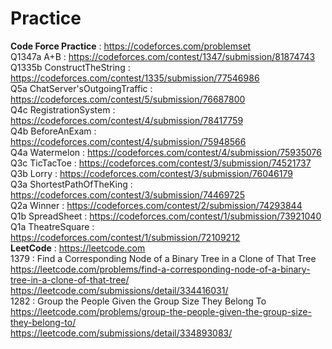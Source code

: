 # Practice
<b>Code Force Practice</b> :  https://codeforces.com/problemset<br>
Q1347a A+B : https://codeforces.com/contest/1347/submission/81874743
Q1335b ConstructTheString : https://codeforces.com/contest/1335/submission/77546986<br>
Q5a ChatServer'sOutgoingTraffic : https://codeforces.com/contest/5/submission/76687800<br>
Q4c RegistrationSystem : https://codeforces.com/contest/4/submission/78417759<br>
Q4b BeforeAnExam : https://codeforces.com/contest/4/submission/75948566<br>
Q4a Watermelon : https://codeforces.com/contest/4/submission/75935076<br>
Q3c TicTacToe : https://codeforces.com/contest/3/submission/74521737<br>
Q3b Lorry : https://codeforces.com/contest/3/submission/76046179<br>
Q3a ShortestPathOfTheKing : https://codeforces.com/contest/3/submission/74469725<br>
Q2a Winner : https://codeforces.com/contest/2/submission/74293844<br>
Q1b SpreadSheet : https://codeforces.com/contest/1/submission/73921040<br>
Q1a TheatreSquare : https://codeforces.com/contest/1/submission/72109212<br>
<b>LeetCode</b> : https://leetcode.com<br>
1379 : Find a Corresponding Node of a Binary Tree in a Clone of That Tree<br>
  https://leetcode.com/problems/find-a-corresponding-node-of-a-binary-tree-in-a-clone-of-that-tree/<br>
  https://leetcode.com/submissions/detail/334416031/<br>
1282 : Group the People Given the Group Size They Belong To<br>
  https://leetcode.com/problems/group-the-people-given-the-group-size-they-belong-to/<br>
  https://leetcode.com/submissions/detail/334893083/<br>
